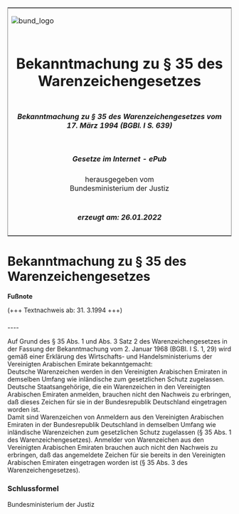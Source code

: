 <span id="DECKBLATT.html"></span>

<table border="0" frame="border" width="100%">

<tr valign="top">

<td align="left">

![bund\_logo](BfJ_2021_Web_de_de.gif)

</td>

<td align="right">

 

</td>

</tr>

<tr align="center" valign="middle">

<td colspan="2">

# Bekanntmachung zu § 35 des Warenzeichengesetzes

</td>

</tr>

<tr align="center" valign="middle">

<td colspan="2">

##### Bekanntmachung zu § 35 des Warenzeichengesetzes vom 17. März 1994 (BGBl. I S. 639)

</td>

</tr>

<tr align="center" valign="middle">

<td colspan="2">

  
  

##### Gesetze im Internet - ePub  
  
herausgegeben vom  
Bundesministerium der Justiz

</td>

</tr>

<tr align="center" valign="bottom">

<td colspan="2">

  
  

##### erzeugt am: 26.01.2022

</td>

</tr>

</table>

<span id="BJNR063900994.html"></span>

# Bekanntmachung zu § 35 des Warenzeichengesetzes

<div>

  
**Fußnote**

<div class="jnhtml">

<div>

<div class="jurAbsatz">

(+++ Textnachweis ab: 31. 3.1994 +++)

</div>

</div>

</div>

</div>

<span id="BJNR063900994BJNE000100307.html"></span>

###   
\----

<div>

<div class="jnhtml">

<div>

<div class="jurAbsatz">

Auf Grund des § 35 Abs. 1 und Abs. 3 Satz 2 des Warenzeichengesetzes in
der Fassung der Bekanntmachung vom 2. Januar 1968 (BGBl. I S. 1, 29)
wird gemäß einer Erklärung des Wirtschafts- und Handelsministeriums der
Vereinigten Arabischen Emirate bekanntgemacht:  
Deutsche Warenzeichen werden in den Vereinigten Arabischen Emiraten in
demselben Umfang wie inländische zum gesetzlichen Schutz zugelassen.
Deutsche Staatsangehörige, die ein Warenzeichen in den Vereinigten
Arabischen Emiraten anmelden, brauchen nicht den Nachweis zu erbringen,
daß dieses Zeichen für sie in der Bundesrepublik Deutschland eingetragen
worden ist.  
Damit sind Warenzeichen von Anmeldern aus den Vereinigten Arabischen
Emiraten in der Bundesrepublik Deutschland in demselben Umfang wie
inländische Warenzeichen zum gesetzlichen Schutz zugelassen (§ 35 Abs.
1 des Warenzeichengesetzes). Anmelder von Warenzeichen aus den
Vereinigten Arabischen Emiraten brauchen auch nicht den Nachweis zu
erbringen, daß das angemeldete Zeichen für sie bereits in den
Vereinigten Arabischen Emiraten eingetragen worden ist (§ 35 Abs. 3 des
Warenzeichengesetzes).

</div>

</div>

</div>

</div>

<span id="BJNR063900994BJNE000200307.html"></span>

### Schlussformel  

<div>

<div class="jnhtml">

<div>

<div class="jurAbsatz">

Bundesministerium der Justiz

</div>

</div>

</div>

</div>
